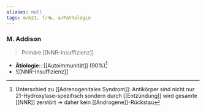 ```yaml
---
aliases: null
tags: m/m21, f/🗞️, a/Pathologie
---
```

### M. Addison
> Primäre [[NNR-Insuffizienz]]
- **Ätiologie**:: [[Autoimmunität]] (90%)[^1]
- ![[NNR-Insuffizienz]]

[^1]: Unterschied zu [[Adrenogenitales Syndrom]]: Antikörper sind nicht nur 21-Hydroxylase-spezifisch sondern durch [[Entzündung]] wird gesamte [[NNR]] zerstört → daher kein [[Androgene]]-Rückstau